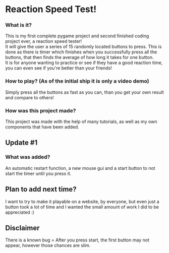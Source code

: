 # Reaction Speed Test!  
### What is it?  
This is my first complete pygame project and second finished coding project ever, a reaction speed tester!  
It will give the user a series of 15 randomly located buttons to press.
This is done as there is timer which finishes when you successfully press all the buttons, that then finds the average of how long it takes for one button.  
It is for anyone wanting to practice or see if they have a good reaction time, you can even see if you're better than your friends!  
### How to play? (As of the initial ship it is only a video demo)  
Simply press all the buttons as fast as you can, than you get your own result and compare to others!  
### How was this project made?  
This project was made with the help of many tutorials, as well as my own components that have been added.  

## Update #1  
### What was added?  
An automatic restart function, a new mouse gui and a start button to not start the timer until you press it.  
## Plan to add next time?
I want to try to make it playable on a website, by everyone, but even just a button took a lot of time and I wanted the small amount of work I did to be appreciated :)  
## Disclaimer  
There is a known bug = After you press start, the first button may not appear, however those chances are slim.

